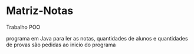 # Matriz-Notas
Trabalho POO

programa em Java para ler as notas, quantidades de alunos e quantidades de provas são pedidas ao inicio do programa
